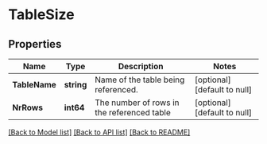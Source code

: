 # TableSize

## Properties
Name | Type | Description | Notes
------------ | ------------- | ------------- | -------------
**TableName** | **string** | Name of the table being referenced. | [optional] [default to null]
**NrRows** | **int64** | The number of rows in the referenced table | [optional] [default to null]

[[Back to Model list]](../README.md#documentation-for-models) [[Back to API list]](../README.md#documentation-for-api-endpoints) [[Back to README]](../README.md)


